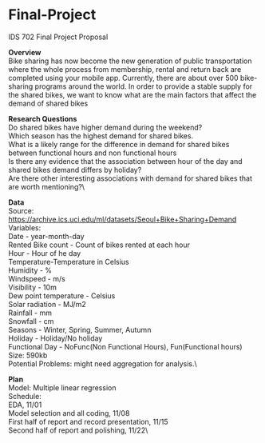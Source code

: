 # Final-Project
IDS 702 Final Project Proposal

**Overview**\
Bike sharing has now become the new generation of public transportation where the whole process from membership, rental and return back are completed using your mobile app. Currently, there are about over 500 bike-sharing programs around the world.  In order to provide a stable supply for the shared bikes, we want to know what are the main factors that affect the demand of shared bikes

**Research Questions**\
Do shared bikes have higher demand during the weekend?\
Which season has the highest demand for shared bikes.\
What is a likely range for the difference in demand for shared bikes between functional hours and non functional hours\
Is there any evidence that the association between hour of the day and shared bikes demand differs by holiday?\
Are there other interesting associations with demand for shared bikes that are worth mentioning?\

**Data**\
Source: https://archive.ics.uci.edu/ml/datasets/Seoul+Bike+Sharing+Demand \
Variables:\
Date - year-month-day\
Rented Bike count - Count of bikes rented at each hour\
Hour - Hour of he day\
Temperature-Temperature in Celsius\
Humidity - %\
Windspeed - m/s\
Visibility - 10m\
Dew point temperature - Celsius\
Solar radiation - MJ/m2\
Rainfall - mm\
Snowfall - cm\
Seasons - Winter, Spring, Summer, Autumn\
Holiday - Holiday/No holiday\
Functional Day - NoFunc(Non Functional Hours), Fun(Functional hours)\
Size: 590kb\
Potential Problems: might need aggregation for analysis.\

**Plan**\
Model: Multiple linear regression\
Schedule:\
 EDA, 11/01\
 Model selection and all coding, 11/08\
 First half of report and record presentation, 11/15\
 Second half of report and polishing, 11/22\

